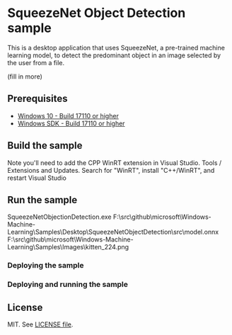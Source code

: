 
# SqueezeNet Object Detection sample

This is a desktop application that uses SqueezeNet, a pre-trained machine learning model, to detect the predominant object in an image selected by the user from a file.

(fill in more)

## Prerequisites

- [Windows 10 - Build 17110 or higher](https://www.microsoft.com/en-us/software-download/windowsinsiderpreviewiso)
- [Windows SDK - Build 17110 or higher](https://www.microsoft.com/en-us/software-download/windowsinsiderpreviewSDK)

## Build the sample

Note you'll need to add the CPP WinRT extension in Visual Studio.
Tools / Extensions and Updates. Search for "WinRT", install "C++/WinRT", and restart Visual Studio

## Run the sample

SqueezeNetObjectionDetection.exe F:\src\github\microsoft\Windows-Machine-Learning\Samples\Desktop\SqueezeNetObjectDetection\src\model.onnx F:\src\github\microsoft\Windows-Machine-Learning\Samples\Images\kitten_224.png

### Deploying the sample


### Deploying and running the sample


## License

MIT. See [LICENSE file](https://github.com/Microsoft/Windows-Machine-Learning/blob/master/LICENSE).